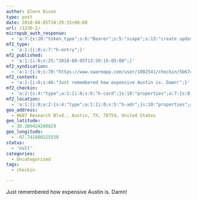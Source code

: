 ```yaml
---
author: Glenn Dixon
type: post
date: 2018-08-05T18:29:15+00:00
url: /1230-2/
micropub_auth_response:
  - 'a:7:{s:10:"token_type";s:6:"Bearer";s:5:"scope";s:13:"create update";s:2:"me";s:28:"https://glenn.thedixons.net/";s:9:"issued_by";s:55:"https://glenn.thedixons.net/wp-json/indieauth/1.0/token";s:9:"client_id";s:27:"https://ownyourswarm.p3k.io";s:9:"issued_at";i:1533182350;s:4:"user";i:1;}'
mf2_type:
  - 'a:1:{i:0;s:7:"h-entry";}'
mf2_published:
  - 'a:1:{i:0;s:25:"2018-08-05T13:29:15-05:00";}'
mf2_syndication:
  - 'a:1:{i:0;s:70:"https://www.swarmapp.com/user/1002541/checkin/5b6741fb7d8497002cca8a87";}'
mf2_content:
  - 'a:1:{i:0;s:46:"Just remembered how expensive Austin is. Damn!";}'
mf2_checkin:
  - 'a:2:{s:4:"type";a:1:{i:0;s:6:"h-card";}s:10:"properties";a:7:{s:8:"latitude";a:1:{i:0;d:30.389424200029043987569821183569729328155517578125;}s:9:"longitude";a:1:{i:0;d:-97.741800225538298718674923293292522430419921875;}s:14:"street-address";a:1:{i:0;s:19:"9607 Research Blvd.";}s:8:"locality";a:1:{i:0;s:6:"Austin";}s:6:"region";a:1:{i:0;s:2:"TX";}s:12:"country-name";a:1:{i:0;s:13:"United States";}s:11:"postal-code";a:1:{i:0;s:5:"78759";}}}'
mf2_location:
  - 'a:1:{i:0;a:2:{s:4:"type";a:1:{i:0;s:5:"h-adr";}s:10:"properties";a:7:{s:8:"latitude";a:1:{i:0;d:30.389424200029043987569821183569729328155517578125;}s:9:"longitude";a:1:{i:0;d:-97.741800225538298718674923293292522430419921875;}s:14:"street-address";a:1:{i:0;s:19:"9607 Research Blvd.";}s:8:"locality";a:1:{i:0;s:6:"Austin";}s:6:"region";a:1:{i:0;s:2:"TX";}s:12:"country-name";a:1:{i:0;s:13:"United States";}s:11:"postal-code";a:1:{i:0;s:5:"78759";}}}}'
geo_address:
  - 9607 Research Blvd., Austin, TX, 78759, United States
geo_latitude:
  - 30.389424200029
geo_longitude:
  - -97.741800225538
status:
  - 'null'
categories:
  - Uncategorized
tags:
  - checkin

---
```

Just remembered how expensive Austin is. Damn!